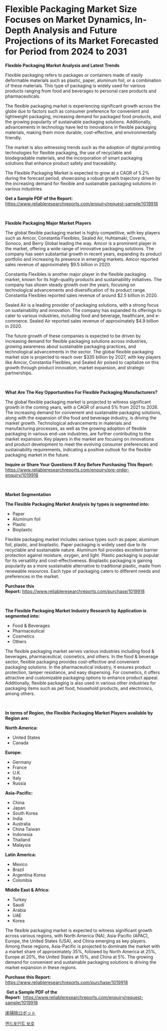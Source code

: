 <p><h1>Flexible Packaging Market Size Focuses on Market Dynamics, In-Depth Analysis and Future Projections of its Market Forecasted for Period from 2024 to 2031</h1></p><p><strong>Flexible Packaging Market Analysis and Latest Trends</strong></p>
<p><p>Flexible packaging refers to packages or containers made of easily deformable materials such as plastic, paper, aluminum foil, or a combination of these materials. This type of packaging is widely used for various products ranging from food and beverages to personal care products and pharmaceuticals.</p><p>The flexible packaging market is experiencing significant growth across the globe due to factors such as consumer preference for convenient and lightweight packaging, increasing demand for packaged food products, and the growing popularity of sustainable packaging solutions. Additionally, advancements in technology have led to innovations in flexible packaging materials, making them more durable, cost-effective, and environmentally friendly.</p><p>The market is also witnessing trends such as the adoption of digital printing technologies for flexible packaging, the use of recyclable and biodegradable materials, and the incorporation of smart packaging solutions that enhance product safety and traceability.</p><p>The Flexible Packaging Market is expected to grow at a CAGR of 5.2% during the forecast period, showcasing a robust growth trajectory driven by the increasing demand for flexible and sustainable packaging solutions in various industries.</p></p>
<p><strong>Get a Sample PDF of the Report:&nbsp;</strong> <a href="https://www.reliableresearchreports.com/enquiry/request-sample/1019918">https://www.reliableresearchreports.com/enquiry/request-sample/1019918</a></p>
<p>&nbsp;</p>
<p><strong>Flexible Packaging Major Market Players</strong></p>
<p><p>The global flexible packaging market is highly competitive, with key players such as Amcor, Constantia Flexibles, Sealed Air, Huhtamaki, Coveris, Sonoco, and Berry Global leading the way. Amcor is a prominent player in the market, offering a wide range of innovative packaging solutions. The company has seen substantial growth in recent years, expanding its product portfolio and increasing its presence in emerging markets. Amcor reported sales revenue of approximately $9.5 billion in 2020.</p><p>Constantia Flexibles is another major player in the flexible packaging market, known for its high-quality products and sustainability initiatives. The company has shown steady growth over the years, focusing on technological advancements and diversification of its product range. Constantia Flexibles reported sales revenue of around $2.5 billion in 2020.</p><p>Sealed Air is a leading provider of packaging solutions, with a strong focus on sustainability and innovation. The company has expanded its offerings to cater to various industries, including food and beverage, healthcare, and e-commerce. Sealed Air reported sales revenue of approximately $4.9 billion in 2020.</p><p>The future growth of these companies is expected to be driven by increasing demand for flexible packaging solutions across industries, growing awareness about sustainable packaging practices, and technological advancements in the sector. The global flexible packaging market size is projected to reach over $335 billion by 2027, with key players like Amcor, Constantia Flexibles, and Sealed Air poised to capitalize on this growth through product innovation, market expansion, and strategic partnerships.</p></p>
<p>&nbsp;</p>
<p><strong>What Are The Key Opportunities For Flexible Packaging Manufacturers?</strong></p>
<p><p>The global flexible packaging market is projected to witness significant growth in the coming years, with a CAGR of around 5% from 2021 to 2026. The increasing demand for convenient and sustainable packaging solutions, along with the expansion of the food and beverage industry, is driving the market growth. Technological advancements in materials and manufacturing processes, as well as the growing adoption of flexible packaging in various end-use industries, are further contributing to the market expansion. Key players in the market are focusing on innovations and product development to meet the evolving consumer preferences and sustainability requirements, indicating a positive outlook for the flexible packaging market in the future.</p></p>
<p><strong>Inquire or Share Your Questions If Any Before Purchasing This Report:</strong> <a href="https://www.reliableresearchreports.com/enquiry/pre-order-enquiry/1019918">https://www.reliableresearchreports.com/enquiry/pre-order-enquiry/1019918</a></p>
<p>&nbsp;</p>
<p><strong>Market Segmentation</strong></p>
<p><strong>The Flexible Packaging Market Analysis by types is segmented into:</strong></p>
<p><ul><li>Paper</li><li>Aluminum foil</li><li>Plastic</li><li>Bioplastic</li></ul></p>
<p><p>Flexible packaging market includes various types such as paper, aluminum foil, plastic, and bioplastic. Paper packaging is widely used due to its recyclable and sustainable nature. Aluminum foil provides excellent barrier protection against moisture, oxygen, and light. Plastic packaging is popular for its versatility and cost-effectiveness. Bioplastic packaging is gaining popularity as a more sustainable alternative to traditional plastic, made from renewable resources. Each type of packaging caters to different needs and preferences in the market.</p></p>
<p><strong>Purchase this Report:&nbsp;</strong><a href="https://www.reliableresearchreports.com/purchase/1019918">https://www.reliableresearchreports.com/purchase/1019918</a></p>
<p>&nbsp;</p>
<p><strong>The Flexible Packaging Market Industry Research by Application is segmented into:</strong></p>
<p><ul><li>Food & Beverages</li><li>Pharmaceutical</li><li>Cosmetics</li><li>Others</li></ul></p>
<p><p>The flexible packaging market serves various industries including food & beverages, pharmaceutical, cosmetics, and others. In the food & beverage sector, flexible packaging provides cost-effective and convenient packaging solutions. In the pharmaceutical industry, it ensures product protection, tamper resistance, and easy dispensing. For cosmetics, it offers attractive and customizable packaging options to enhance product appeal. Additionally, flexible packaging is also used in various other industries for packaging items such as pet food, household products, and electronics, among others.</p></p>
<p>&nbsp;</p>
<p><strong>In terms of Region, the Flexible Packaging Market Players available by Region are:</strong></p>
<p>
    <p> <strong> North America: </strong>
        <ul>
            <li>United States</li>
            <li>Canada</li>
        </ul>
        </p> 
    <p> <strong> Europe: </strong>
        <ul>
            <li>Germany</li>
            <li>France</li>
            <li>U.K.</li>
            <li>Italy</li>
            <li>Russia</li>
        </ul>
        </p> 
    <p> <strong> Asia-Pacific: </strong>
        <ul>
            <li>China</li>
            <li>Japan</li>
            <li>South Korea</li>
            <li>India</li>
            <li>Australia</li>
            <li>China Taiwan</li>
            <li>Indonesia</li>
            <li>Thailand</li>
            <li>Malaysia</li>
        </ul>
        </p> 
    <p> <strong> Latin America: </strong>
        <ul>
            <li>Mexico</li>
            <li>Brazil</li>
            <li>Argentina Korea</li>
            <li>Colombia</li>
        </ul>
        </p> 
    <p> <strong> Middle East & Africa: </strong>
        <ul>
            <li>Turkey</li>
            <li>Saudi</li>
            <li>Arabia</li>
            <li>UAE</li>
            <li>Korea</li>
        </ul>
    </p>
    </p>
<p><p>The flexible packaging market is expected to witness significant growth across various regions, with North America (NA), Asia-Pacific (APAC), Europe, the United States (USA), and China emerging as key players. Among these regions, Asia-Pacific is projected to dominate the market with a market share of approximately 35%, followed by North America at 25%, Europe at 20%, the United States at 15%, and China at 5%. The growing demand for convenient and sustainable packaging solutions is driving the market expansion in these regions.</p></p>
<p><strong>Purchase this Report: </strong><a href="https://www.reliableresearchreports.com/purchase/1019918">https://www.reliableresearchreports.com/purchase/1019918</a></p>
<p>&nbsp;<strong>Get a Sample PDF of the Report:&nbsp;&nbsp;</strong><a href="https://www.reliableresearchreports.com/enquiry/request-sample/1019918">https://www.reliableresearchreports.com/enquiry/request-sample/1019918</a></p>
<p><strong></strong></p>
<p><p><a href="https://github.com/zekaoe592392/Market-Research-Report-List-1/blob/main/4585045194302.md">床掃除ロボット</a></p><p><a href="https://github.com/crfsywufhm81415/Market-Research-Report-List-1/blob/main/3565362194026.md">엔드포인트 보호</a></p></p>